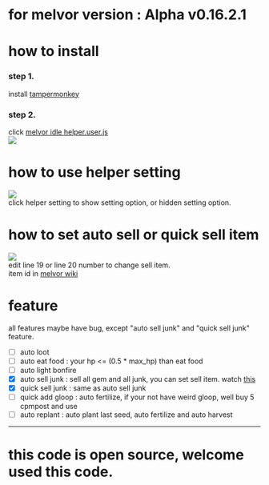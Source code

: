 # for melvor version : Alpha v0.16.2.1  

# how to install  
### step 1. 
install [tampermonkey](https://chrome.google.com/webstore/detail/tampermonkey/dhdgffkkebhmkfjojejmpbldmpobfkfo)  

### step 2.
click [melvor idle helper.user.js](https://github.com/cool9203/MelvorIdle-Helper/blob/master/melvor%20idle%20helper.user.js)  
![](https://i.imgur.com/JUx8S7T.png)  


# how to use helper setting  
![](https://i.imgur.com/wJdBScd.png)  
click helper setting to show setting option, or hidden setting option.


# how to set auto sell or quick sell item  
![](https://i.imgur.com/eOc7bG6.png)  
edit line 19 or line 20 number to change sell item.  
item id in [melvor wiki](https://wiki.melvoridle.com/index.php?title=Table_of_Items)  


# feature  
all features maybe have bug, except "auto sell junk" and "quick sell junk" feature.
- [ ] auto loot
- [ ] auto eat food : your hp <= (0.5 * max_hp)  than eat food
- [ ] auto light bonfire
- [x] auto sell junk : sell all gem and all junk, you can set sell item. watch [this](#set-auto-sell-or-quick-sell-item)
- [x] quick sell junk : same as auto sell junk
- [ ] quick add gloop : auto fertilize, if your not have weird gloop, well buy 5 cpmpost and use
- [ ] auto replant : auto plant last seed, auto fertilize and auto harvest

---

# this code is open source, welcome used this code.
